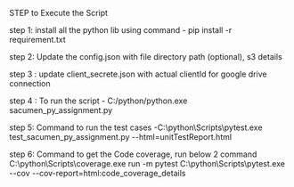 STEP  to Execute the Script 

step 1: install all the python lib using command - pip install -r requirement.txt

step 2: Update the config.json with file directory path (optional), s3 details

step 3 : update client_secrete.json with actual clientId for google drive connection

step 4 : To run the script - C:/python/python.exe sacumen_py_assignment.py

step 5: Command to run the test cases -C:\python\Scripts\pytest.exe test_sacumen_py_assignment.py --html=unitTestReport.html 

step 6: Command to get the Code coverage, run below 2 command
    C:\python\Scripts\coverage.exe  run -m pytest
    C:\python\Scripts\pytest.exe  --cov --cov-report=html:code_coverage_details
